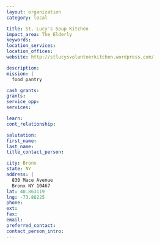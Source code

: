 ```yaml
---
layout: organization
category: local

title: St. Lucy's Soup Kitchen
impact_area: The Elderly
keywords: 
location_services: 
location_offices: 
website: http://stlucysvolunteerkitchen.wordpress.com/

description: 
mission: |
  food pantry

cash_grants: 
grants: 
service_opp: 
services: 

learn: 
cont_relationship: 

salutation: 
first_name: 
last_name: 
title_contact_person: 

city: Bronx
state: NY
address: |
  830 Mace Avenue     
  Bronx NY 10467
lat: 40.863119
lng: -73.86225
phone: 
ext: 
fax: 
email: 
preferred_contact: 
contact_person_intro: 
---
```

